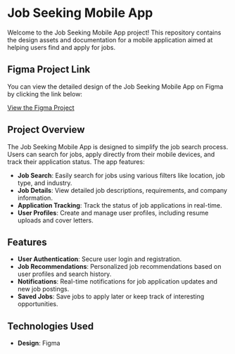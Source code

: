# Job Seeking Mobile App

Welcome to the Job Seeking Mobile App project! This repository contains the design assets and documentation for a mobile application aimed at helping users find and apply for jobs.

## Figma Project Link

You can view the detailed design of the Job Seeking Mobile App on Figma by clicking the link below:

[View the Figma Project](https://www.figma.com/design/FJthkKUzcw17sou6OxQTwb/A3?node-id=0-1&t=T6AGUYi9zLGqUTOC-1)

## Project Overview

The Job Seeking Mobile App is designed to simplify the job search process. Users can search for jobs, apply directly from their mobile devices, and track their application status. The app features:

- **Job Search**: Easily search for jobs using various filters like location, job type, and industry.
- **Job Details**: View detailed job descriptions, requirements, and company information.
- **Application Tracking**: Track the status of job applications in real-time.
- **User Profiles**: Create and manage user profiles, including resume uploads and cover letters.

## Features

- **User Authentication**: Secure user login and registration.
- **Job Recommendations**: Personalized job recommendations based on user profiles and search history.
- **Notifications**: Real-time notifications for job application updates and new job postings.
- **Saved Jobs**: Save jobs to apply later or keep track of interesting opportunities.

## Technologies Used

- **Design**: Figma
